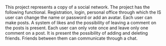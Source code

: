 This project represents a copy of a social network. The project has the following functional.
Registration, login, personal office through which the IS user can change the name or password or add an avatar.
Each user can make posts. A system of likes and the possibility of leaving a comment  on the posts  is present.
Each user can only vote once and leave only one comment on a post.
It is present the possibility of adding and deleting friends. Friends between them can communicate through a chat.
